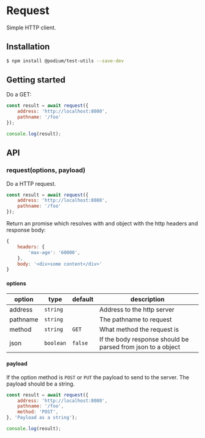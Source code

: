 # Request

Simple HTTP client.

## Installation

```bash
$ npm install @podium/test-utils --save-dev
```

## Getting started

Do a GET:

```js
const result = await request({
    address: 'http://localhost:8080',
    pathname: '/foo'
});

console.log(result);
```

## API

### request(options, payload)

Do a HTTP request.

```js
const result = await request({
    address: 'http://localhost:8080',
    pathname: '/foo'
});
```

Return an promise which resolves with and object with the http headers and
response body:

```js
{
    headers: {
        'max-age': '60000',
    },
    body: '<div>some content</div>'
}
```

#### options

| option      | type      | default | description                                                 |
| ----------- | --------- | --------| ----------------------------------------------------------- |
| address     | `string`  |         | Address to the http server                                  |
| pathname    | `string`  |         | The pathname to request                                     |
| method      | `string`  | `GET`   | What method the request is                                  |
| json        | `boolean` | `false` | If the body response should be parsed from json to a object |

#### payload

If the option method is `POST` or `PUT` the payload to send to the server. The
payload should be a string.

```js
const result = await request({
    address: 'http://localhost:8080',
    pathname: '/foo',
    method: 'POST',
}, 'Payload as a string');

console.log(result);
```
